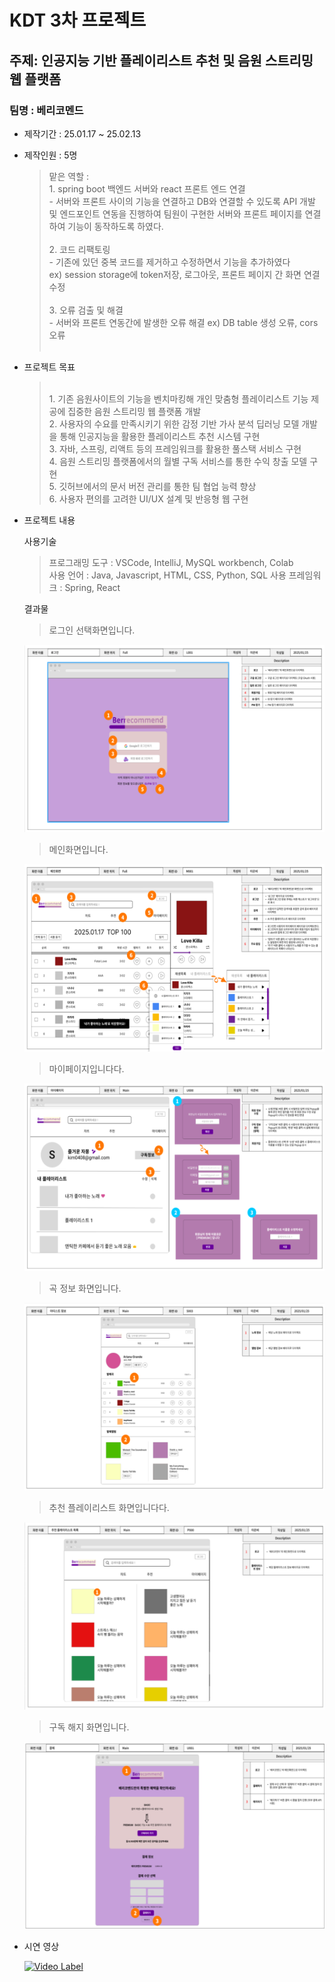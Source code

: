 # KDT 3차 프로젝트

## 주제: 인공지능 기반 플레이리스트 추천 및 음원 스트리밍 웹 플랫폼

### 팀명 : 베리코멘드

* 제작기간 : 25.01.17 ~ 25.02.13

* 제작인원 : 5명 <br>
    > 맡은 역할 : <br>
        1. spring boot 백엔드 서버와 react 프론트 엔드 연결 <br>
            \- 서버와 프론트 사이의 기능을 연결하고 DB와 연결할 수 있도록 API 개발 및 엔드포인트 연동을 진행하여 팀원이 구현한 서버와 프론트 페이지를 연결하여 기능이 동작하도록 하였다. <br><br>
        2. 코드 리팩토링 <br>
            \- 기존에 있던 중복 코드를 제거하고 수정하면서 기능을 추가하였다 <br>
            ex) session storage에 token저장, 로그아웃, 프론트 페이지 간 화면 연결 수정 <br><br>
        3. 오류 검출 및 해결 <br>
            \- 서버와 프론트 연동간에 발생한 오류 해결 ex) DB table 생성 오류, cors오류 <br><br>

* 프로젝트 목표

    > \
        1. 기존 음원사이트의 기능을 벤치마킹해 개인 맞춤형 플레이리스트 기능 제공에 집중한 음원 스트리밍 웹 플랫폼 개발 <br>
        2. 사용자의 수요를 만족시키기 위한 감정 기반 가사 분석 딥러닝 모델 개발을 통해 인공지능을 활용한 플레이리스트 추천 시스템 구현 <br>
        3. 자바, 스프링, 리액트 등의 프레임워크를 활용한 풀스택 서비스 구현 <br>
        4. 음원 스트리밍 플랫폼에서의 월별 구독 서비스를 통한 수익 창출 모델 구현 <br>
        5. 깃허브에서의 문서 버전 관리를 통한 팀 협업 능력 향상 <br>
        6. 사용자 편의를 고려한 UI/UX 설계 및 반응형 웹 구현 <br>

* 프로젝트 내용

    사용기술 
    > 프로그래밍 도구 : VSCode, IntelliJ, MySQL workbench, Colab <br>
    > 사용 언어 : Java, Javascript, HTML, CSS, Python, SQL
    > 사용 프레임워크 : Spring, React

    결과물
    > 로그인 선택화면입니다.<br>
    <p align="left">
        <img src = "./img/member.png", height="300px", width="500px">
    </p>

    > 메인화면입니다.<br>
    <p align="left">
        <img src = "./img/main.png", height="300px", width="500px">
    </p>

    > 마이페이지입니다다.<br>
    <p align="left">
        <img src = "./img/mypage.png", height="300px", width="500px">
    </p>

    > 곡 정보 화면입니다.<br>
    <p align="left">
        <img src = "./img/album.png", height="300px", width="500px">
    </p>

    > 추천 플레이리스트 화면입니다다.<br>
    <p align="left">
        <img src = "./img/playlist.png", height="300px", width="500px">
    </p>

    > 구독 해지 화면입니다.<br>
    <p align="left">
        <img src = "./img/re.png", height="300px", width="500px">
    </p>

* 시연 영상

    [![Video Label](http://img.youtube.com/vi/FF8keqVIBd8/0.jpg)](https://youtu.be/FF8keqVIBd8)
